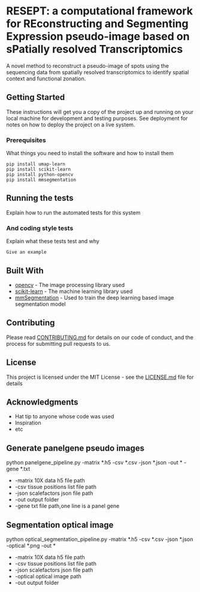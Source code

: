 # RESEPT: a computational framework for REconstructing and Segmenting Expression pseudo-image based on sPatially resolved Transcriptomics
 
A novel method to reconstruct a pseudo-image of spots using the sequencing data from spatially resolved transcriptomics to identify spatial context and functional zonation.
 
## Getting Started
 
These instructions will get you a copy of the project up and running on your local machine for development and testing purposes. See deployment for notes on how to deploy the project on a live system.
 
### Prerequisites
 
What things you need to install the software and how to install them
 
```
pip install umap-learn
pip install scikit-learn
pip install python-opencv
pip install mmsegmentation
```
 
## Running the tests
 
Explain how to run the automated tests for this system
 
### And coding style tests
 
Explain what these tests test and why
 
```
Give an example
```
 
## Built With
 
* [opencv](https://opencv.org/) - The image processing library used
* [scikit-learn](https://scikit-learn.org/stable/) - The machine learning library used
* [mmSegmentation](https://github.com/open-mmlab/mmsegmentation) - Used to train the deep learning based image segmentation model
 
## Contributing
 
Please read [CONTRIBUTING.md](https://gist.github.com/PurpleBooth/b24679402957c63ec426) for details on our code of conduct, and the process for submitting pull requests to us.
  
## License
 
This project is licensed under the MIT License - see the [LICENSE.md](LICENSE.md) file for details
 
## Acknowledgments
 
* Hat tip to anyone whose code was used
* Inspiration
* etc

## Generate panelgene pseudo images 

python  panelgene_pipeline.py -matrix *.h5  -csv *.csv  -json *.json  -out *  -gene *.txt

* -matrix  10X data h5 file path
* -csv tissue positions list file path
* -json scalefactors json file path
* -out output folder
* -gene txt file path,one line is a panel gene

## Segmentation optical image 

python  optical_segmentation_pipeline.py -matrix *.h5  -csv *.csv  -json *.json  -optical *.png  -out *

* -matrix  10X data h5 file path
* -csv tissue positions list file path
* -json scalefactors json file path
* -optical optical image path
* -out output folder
